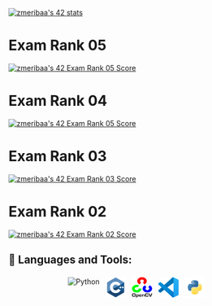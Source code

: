 [![zmeribaa's 42 stats](https://badge42.vercel.app/api/v2/cl29kigzm004909ml4gwyxcle/stats?cursusId=21&coalitionId=79)](https://github.com/JaeSeoKim/badge42)
# Exam Rank 05
[![zmeribaa's 42 Exam Rank 05 Score](https://badge42.vercel.app/api/v2/cl29kigzm004909ml4gwyxcle/project/2883299)](https://github.com/JaeSeoKim/badge42)
# Exam Rank 04
[![zmeribaa's 42 Exam Rank 05 Score](https://badge42.vercel.app/api/v2/cl29kigzm004909ml4gwyxcle/project/2883299)](https://github.com/JaeSeoKim/badge42)
# Exam Rank 03
[![zmeribaa's 42 Exam Rank 03 Score](https://badge42.vercel.app/api/v2/cl29kigzm004909ml4gwyxcle/project/2423443)](https://github.com/JaeSeoKim/badge42)
# Exam Rank 02 
[![zmeribaa's 42 Exam Rank 02 Score](https://badge42.vercel.app/api/v2/cl29kigzm004909ml4gwyxcle/project/2423443)](https://github.com/JaeSeoKim/badge42)
## 🧰 Languages and Tools:
<p align="center">
<img src="https://i.pinimg.com/564x/6e/46/e7/6e46e7dbe2bb73dacc055e5dbd85c3ad.jpg" alt="Python" height="40" style="vertical-align:top; margin:4px">
    <img src="https://raw.githubusercontent.com/github/explore/80688e429a7d4ef2fca1e82350fe8e3517d3494d/topics/cpp/cpp.png" alt="C" height="40" style="vertical-align:top; margin:4px">
<img src="https://raw.githubusercontent.com/github/explore/80688e429a7d4ef2fca1e82350fe8e3517d3494d/topics/opencv/opencv.png" alt="opencv" height="40" style="vertical-align:top; margin:4px">
<img src="https://raw.githubusercontent.com/github/explore/80688e429a7d4ef2fca1e82350fe8e3517d3494d/topics/visual-studio-code/visual-studio-code.png" alt="VS Code" height="40" style="vertical-align:top; margin:4px">
  <img src="https://raw.githubusercontent.com/github/explore/80688e429a7d4ef2fca1e82350fe8e3517d3494d/topics/python/python.png" alt="python" height="40" style="vertical-align:top; margin:4px">
</p>
